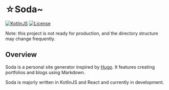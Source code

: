 # ☆Soda~
[![KotlinJS](https://img.shields.io/badge/Kotlin.js-1.3.70--eap--184-blue)](https://kotlinlang.org)
[![License](https://img.shields.io/github/license/Nekoyue/Soda.svg)](https://github.com/Nekoyue/Soda/blob/master/LICENSE)

Note: this project is not ready for production, and the directory structure may change frequently.

## Overview
Soda is a personal site generator inspired by [Hugo](https://github.com/gohugoio/hugo). It features creating portfolios and blogs using Markdown.

Soda is majorly written in KotlinJS and React and currently in development.


